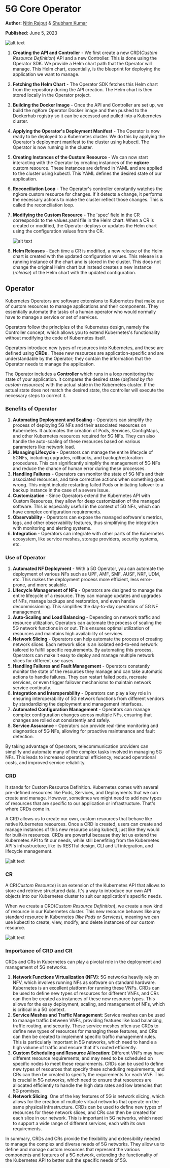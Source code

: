 # 5G Core Operator

**Author:** [Nitin Rajput](https://www.linkedin.com/in/nitin-rajput-3a321114b/) & [Shubham Kumar](https://www.linkedin.com/in/chmodshubham/)

**Published:** June 5, 2023

![alt text](./images/5g-operator/operator.png)


1.  **Creating the API and Controller** - We first create a new
    CRD(*Custom Resource Definition*) API and a new Controller. This is
    done using the Operator SDK. We provide a Helm chart path that the
    Operator will manage. This Helm chart, essentially, is the blueprint
    for deploying the application we want to manage.
2.  **Fetching the Helm Chart** - The Operator SDK fetches this Helm
    chart from the repository during the API creation. The Helm chart is
    then stored locally in the Operator project.
3.  **Building the Docker Image** - Once the API and Controller are set
    up, we build the ngKore Operator Docker image and then pushed to the
    Dockerhub registry so it can be accessed and pulled into a
    Kubernetes cluster.
4.  **Applying the Operator\'s Deployment Manifest** - The Operator is
    now ready to be deployed to a Kubernetes cluster. We do this by
    applying the Operator\'s deployment manifest to the cluster using
    kubectl. The Operator is now running in the cluster.
5.  **Creating Instances of the Custom Resource** - We can now start
    interacting with the Operator by creating instances of the
    **ngkore** custom resource. These instances are defined in YAML and
    are applied to the cluster using kubectl. This YAML
    defines the desired state of our application.
6.  **Reconciliation Loop** - The Operator's controller constantly
    watches the ngkore custom resource for changes. If it detects a
    change, it performs the necessary actions to make the cluster
    reflect those changes. This is called the reconciliation loop.
7.  **Modifying the Custom Resource** - The 'spec' field in the CR
    corresponds to the values.yaml file in the Helm chart.
    When a CR is created or modified, the Operator deploys or updates
    the Helm chart using the configuration values from the CR.

    ![alt text](./images/5g-operator/pods.png)

8.  **Helm Releases** - Each time a CR is modified, a new release of the
    Helm chart is created with the updated configuration values. This
    release is a running instance of the chart and is stored in the
    cluster. This does not change the original Helm chart but instead
    creates a new instance (*release*) of the Helm chart with the
    updated configuration.

## Operator

Kubernetes Operators are software extensions to Kubernetes that make use
of custom resources to manage applications and their components. They
essentially automate the tasks of a human operator who would normally
have to manage a service or set of services.

Operators follow the principles of the Kubernetes design, namely the
Controller concept, which allows you to extend Kubernetes\'s
functionality without modifying the code of Kubernetes itself.

Operators introduce new types of resources into Kubernetes, and these
are defined using **CRDs** . These new resources are
application-specific and are understandable by the Operator; they
contain the information that the Operator needs to manage the
application.

The Operator includes a **Controller** which runs in a loop monitoring
the state of your application. It compares the desired state (*defined
by the custom resources*) with the actual state in the Kubernetes
cluster. If the actual state does not match the desired state, the
controller will execute the necessary steps to correct it.

### Benefits of Operator

1.  **Automating Deployment and Scaling** - Operators can simplify the
    process of deploying 5G NFs and their associated resources on
    Kubernetes. It automates the creation of Pods, Services, ConfigMaps,
    and other Kubernetes resources required for 5G NFs. They can also
    handle the auto-scaling of these resources based on various
    parameters like network load.
2.  **Managing Lifecycle** - Operators can manage the entire lifecycle
    of 5GNFs, including upgrades, rollbacks, and backup/restoration
    procedures. This can significantly simplify the management of 5G NFs
    and reduce the chance of human error during these processes.
3.  **Handling Failures** - Operators can monitor the state of 5G NFs
    and their associated resources, and take corrective actions when
    something goes wrong. This might include restarting failed Pods or
    initiating failover to a backup instance in the case of a severe
    issue.
4.  **Customization** - Since Operators extend the Kubernetes API with
    Custom Resources, they allow for deep customization of the managed
    software. This is especially useful in the context of 5G NFs, which
    can have complex configuration requirements.
5.  **Observability** - Operators can expose the managed software\'s
    metrics, logs, and other observability features, thus simplifying
    the integration with monitoring and alerting systems.
6.  **Integration** - Operators can integrate with other parts of the
    Kubernetes ecosystem, like service meshes, storage providers,
    security systems, etc.

### Use of Operator

1.  **Automated NF Deployment** - With a 5G Operator, you can automate
    the deployment of various NFs such as UPF, AMF, SMF, AUSF, NRF, UDM,
    etc. This makes the deployment process more efficient, less
    error-prone, and more scalable.
2.  **Lifecycle Management of NFs** - Operators are designed to manage
    the entire lifecycle of a resource. They can manage updates and
    upgrades of NFs, manage backups and restoration, and even handle
    decommissioning. This simplifies the day-to-day operations of 5G NF
    management.
3.  **Auto-Scaling and Load Balancing** - Depending on network traffic
    and resource utilization, Operators can automate the process of
    scaling the 5G network functions in or out. This ensures optimal
    utilization of resources and maintains high availability of
    services.
4.  **Network Slicing** - Operators can help automate the process of
    creating network slices. Each network slice is an isolated
    end-to-end network tailored to fulfill specific requirements. By
    automating this process, Operators can make it easy to deploy and
    manage multiple network slices for different use cases.
5.  **Handling Failures and Fault Management** - Operators constantly
    monitor the state of the resources they manage and can take
    automatic actions to handle failures. They can restart failed pods,
    recreate services, or even trigger failover mechanisms to maintain
    network service continuity.
6.  **Integration and Interoperability** - Operators can play a key role
    in ensuring interoperability of 5G network functions from different
    vendors by standardizing the deployment and management interfaces.
7.  **Automated Configuration Management** - Operators can manage
    complex configuration changes across multiple NFs, ensuring that
    changes are rolled out consistently and safely.
8.  **Service Assurance** - Operators can provide real-time monitoring
    and diagnostics of 5G NFs, allowing for proactive maintenance and
    fault detection.

By taking advantage of Operators, telecommunication providers can
simplify and automate many of the complex tasks involved in managing 5G
NFs. This leads to increased operational efficiency, reduced operational
costs, and improved service reliability.

### CRD

It stands for Custom Resource Definition. Kubernetes comes with several
pre-defined resources like Pods, Services, and Deployments that we can
create and manage. However, sometimes we might need to add new types of
resources that are specific to our application or infrastructure.
That\'s where CRDs come in.

A CRD allows us to create our own, custom resources that behave like
native Kubernetes resources. Once a CRD is created, users can create and
manage instances of this new resource using kubectl, just
like they would for built-in resources. CRDs are powerful because they
let us extend the Kubernetes API to fit our needs, while still
benefiting from the Kubernetes API\'s infrastructure, like its RESTful
design, CLI and UI integration, and lifecycle management.

![alt text](./images/5g-operator/crd.png)


### CR

A CR(*Custom Resource*) is an extension of the Kubernetes API that
allows to store and retrieve structured data. It\'s a way to introduce
our own API objects into our Kubernetes cluster to suit our
application\'s specific needs.

When we create a CRD(*Custom Resource Definition*), we create a new kind
of resource in our Kubernetes cluster. This new resource behaves like
any standard resource in Kubernetes (*like Pods or Services*), meaning
we can use kubectl to create, view, modify, and delete
instances of our custom resource.

![alt text](./images/5g-operator/cr.png)


### Importance of CRD and CR

CRDs and CRs in Kubernetes can play a pivotal role in the deployment and
management of 5G networks.

1.  **Network Functions Virtualization (NFV)**: 5G networks heavily rely
    on NFV, which involves running NFs as software on standard hardware.
    Kubernetes is an excellent platform for running these VNFs. CRDs can
    be used to define new types of resources for different VNFs, and CRs
    can then be created as instances of these new resource types. This
    allows for the easy deployment, scaling, and management of NFs,
    which is critical in a 5G context.
2.  **Service Meshes and Traffic Management**: Service meshes can be
    used to manage traffic between VNFs, providing features like load
    balancing, traffic routing, and security. These service meshes often
    use CRDs to define new types of resources for managing these
    features, and CRs can then be created to implement specific traffic
    management rules. This is particularly important in 5G networks,
    which need to handle a high volume of traffic and ensure that it\'s
    routed efficiently.
3.  **Custom Scheduling and Resource Allocation**: Different VNFs may
    have different resource requirements, and may need to be scheduled
    on specific nodes to meet these requirements. CRDs can be used to
    define new types of resources that specify these scheduling
    requirements, and CRs can then be created to specify the
    requirements for each VNF. This is crucial in 5G networks, which
    need to ensure that resources are allocated efficiently to handle
    the high data rates and low latencies that 5G promises.
4.  **Network Slicing**: One of the key features of 5G is network
    slicing, which allows for the creation of multiple virtual networks
    that operate on the same physical infrastructure. CRDs can be used
    to define new types of resources for these network slices, and CRs
    can then be created for each slice in our network. This is important
    in 5G networks, which need to support a wide range of different
    services, each with its own requirements.

In summary, CRDs and CRs provide the flexibility and extensibility
needed to manage the complex and diverse needs of 5G networks. They
allow us to define and manage custom resources that represent the
various components and features of a 5G network, extending the
functionality of the Kubernetes API to better suit the specific needs of
5G.
